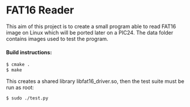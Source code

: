 # FAT16 Reader

This aim of this project is to create a small program able to read FAT16 image on Linux which will be ported later on a PIC24.
The data folder contains images used to test the program.

#### Build instructions:

```sh
$ cmake .
$ make
```
This creates a shared library libfat16_driver.so, then the test suite must be run as root:

```sh
$ sudo ./test.py
```
